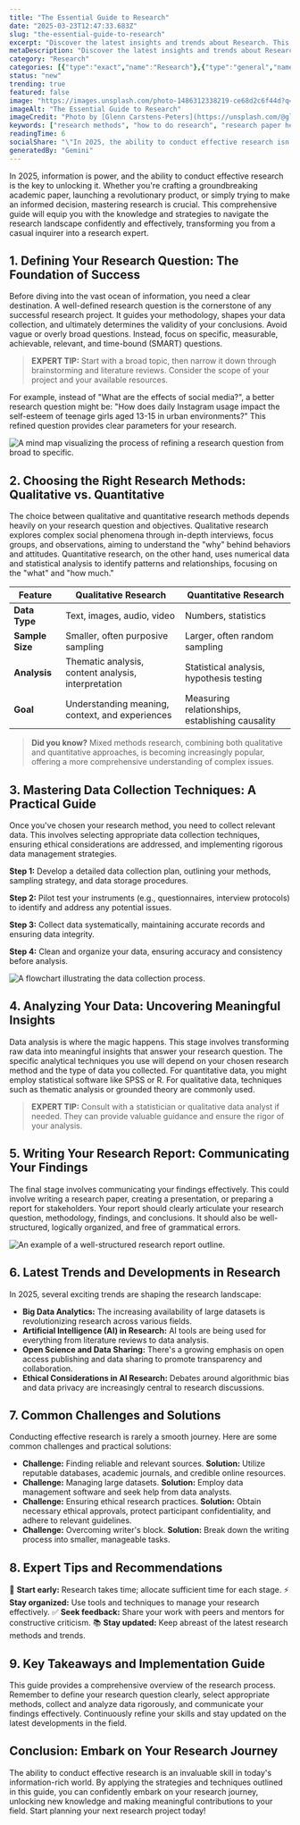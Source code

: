 ```yaml
---
title: "The Essential Guide to Research"
date: "2025-03-23T12:47:33.683Z"
slug: "the-essential-guide-to-research"
excerpt: "Discover the latest insights and trends about Research. This comprehensive guide covers everything you need to know about Research in 2025."
metaDescription: "Discover the latest insights and trends about Research. This comprehensive guide covers everything you need to know about Research in 2025."
category: "Research"
categories: [{"type":"exact","name":"Research"},{"type":"general","name":"Medicine"},{"type":"medium","name":"Biotechnology"},{"type":"specific","name":"Gene Editing"},{"type":"niche","name":"CRISPR-Cas9"}]
status: "new"
trending: true
featured: false
image: "https://images.unsplash.com/photo-1486312338219-ce68d2c6f44d?q=85&w=1200&fit=max&fm=webp&auto=compress"
imageAlt: "The Essential Guide to Research"
imageCredit: "Photo by [Glenn Carstens-Peters](https://unsplash.com/@glenncarstenspeters) on Unsplash"
keywords: ["research methods", "how to do research", "research paper help", "academic research topics", "market research techniques", "best research practices", "qualitative research methods", "quantitative research design", "research proposal writing services", "conduct effective research"]
readingTime: 6
socialShare: "\"In 2025, the ability to conduct effective research isn't just an advantage—it's a necessity.  Mastering research methods is the key to unlocking the power of information and driving innovation.\""
generatedBy: "Gemini"
---
```




In 2025, information is power, and the ability to conduct effective research is the key to unlocking it.  Whether you're crafting a groundbreaking academic paper, launching a revolutionary product, or simply trying to make an informed decision, mastering research is crucial. This comprehensive guide will equip you with the knowledge and strategies to navigate the research landscape confidently and effectively, transforming you from a casual inquirer into a research expert.

## 1. Defining Your Research Question: The Foundation of Success

Before diving into the vast ocean of information, you need a clear destination.  A well-defined research question is the cornerstone of any successful research project. It guides your methodology, shapes your data collection, and ultimately determines the validity of your conclusions.  Avoid vague or overly broad questions.  Instead, focus on specific, measurable, achievable, relevant, and time-bound (SMART) questions.

> **EXPERT TIP:**  Start with a broad topic, then narrow it down through brainstorming and literature reviews.  Consider the scope of your project and your available resources.

For example, instead of "What are the effects of social media?", a better research question might be: "How does daily Instagram usage impact the self-esteem of teenage girls aged 13-15 in urban environments?"  This refined question provides clear parameters for your research.

![A mind map visualizing the process of refining a research question from broad to specific.](https://images.unsplash.com/photo-1501290741922-b56c0d0884af?q=85&w=1200&fit=max&fm=webp&auto=compress)

## 2. Choosing the Right Research Methods: Qualitative vs. Quantitative

The choice between qualitative and quantitative research methods depends heavily on your research question and objectives.  Qualitative research explores complex social phenomena through in-depth interviews, focus groups, and observations, aiming to understand the "why" behind behaviors and attitudes. Quantitative research, on the other hand, uses numerical data and statistical analysis to identify patterns and relationships, focusing on the "what" and "how much."

| Feature          | Qualitative Research                               | Quantitative Research                              |
|-----------------|----------------------------------------------------|---------------------------------------------------|
| **Data Type**    | Text, images, audio, video                         | Numbers, statistics                               |
| **Sample Size**  | Smaller, often purposive sampling                | Larger, often random sampling                     |
| **Analysis**     | Thematic analysis, content analysis, interpretation | Statistical analysis, hypothesis testing            |
| **Goal**         | Understanding meaning, context, and experiences    | Measuring relationships, establishing causality    |

> **Did you know?** Mixed methods research, combining both qualitative and quantitative approaches, is becoming increasingly popular, offering a more comprehensive understanding of complex issues.

## 3. Mastering Data Collection Techniques: A Practical Guide

Once you've chosen your research method, you need to collect relevant data.  This involves selecting appropriate data collection techniques, ensuring ethical considerations are addressed, and implementing rigorous data management strategies.

**Step 1:**  Develop a detailed data collection plan, outlining your methods, sampling strategy, and data storage procedures.

**Step 2:**  Pilot test your instruments (e.g., questionnaires, interview protocols) to identify and address any potential issues.

**Step 3:**  Collect data systematically, maintaining accurate records and ensuring data integrity.

**Step 4:**  Clean and organize your data, ensuring accuracy and consistency before analysis.

![A flowchart illustrating the data collection process.](https://images.unsplash.com/photo-1588600878108-578307a3cc9d?q=85&w=1200&fit=max&fm=webp&auto=compress)

## 4. Analyzing Your Data: Uncovering Meaningful Insights

Data analysis is where the magic happens.  This stage involves transforming raw data into meaningful insights that answer your research question.  The specific analytical techniques you use will depend on your chosen research method and the type of data you collected.  For quantitative data, you might employ statistical software like SPSS or R. For qualitative data, techniques such as thematic analysis or grounded theory are commonly used.

> **EXPERT TIP:**  Consult with a statistician or qualitative data analyst if needed.  They can provide valuable guidance and ensure the rigor of your analysis.

## 5.  Writing Your Research Report: Communicating Your Findings

The final stage involves communicating your findings effectively.  This could involve writing a research paper, creating a presentation, or preparing a report for stakeholders.  Your report should clearly articulate your research question, methodology, findings, and conclusions.  It should also be well-structured, logically organized, and free of grammatical errors.

![An example of a well-structured research report outline.](https://images.unsplash.com/photo-1486312338219-ce68d2c6f44d?q=85&w=1200&fit=max&fm=webp&auto=compress)

## 6. Latest Trends and Developments in Research

In 2025, several exciting trends are shaping the research landscape:

* **Big Data Analytics:**  The increasing availability of large datasets is revolutionizing research across various fields.
* **Artificial Intelligence (AI) in Research:** AI tools are being used for everything from literature reviews to data analysis.
* **Open Science and Data Sharing:**  There's a growing emphasis on open access publishing and data sharing to promote transparency and collaboration.
* **Ethical Considerations in AI Research:**  Debates around algorithmic bias and data privacy are increasingly central to research discussions.

## 7. Common Challenges and Solutions

Conducting effective research is rarely a smooth journey.  Here are some common challenges and practical solutions:

* **Challenge:**  Finding reliable and relevant sources.  **Solution:**  Utilize reputable databases, academic journals, and credible online resources.
* **Challenge:**  Managing large datasets.  **Solution:**  Employ data management software and seek help from data analysts.
* **Challenge:**  Ensuring ethical research practices.  **Solution:**  Obtain necessary ethical approvals, protect participant confidentiality, and adhere to relevant guidelines.
* **Challenge:**  Overcoming writer's block.  **Solution:**  Break down the writing process into smaller, manageable tasks.

## 8. Expert Tips and Recommendations

🔑 **Start early:**  Research takes time; allocate sufficient time for each stage.
⚡ **Stay organized:**  Use tools and techniques to manage your research effectively.
✅ **Seek feedback:**  Share your work with peers and mentors for constructive criticism.
📚 **Stay updated:** Keep abreast of the latest research methods and trends.

## 9. Key Takeaways and Implementation Guide

This guide provides a comprehensive overview of the research process.  Remember to define your research question clearly, select appropriate methods, collect and analyze data rigorously, and communicate your findings effectively.  Continuously refine your skills and stay updated on the latest developments in the field.

## Conclusion: Embark on Your Research Journey

The ability to conduct effective research is an invaluable skill in today's information-rich world. By applying the strategies and techniques outlined in this guide, you can confidently embark on your research journey, unlocking new knowledge and making meaningful contributions to your field.  Start planning your next research project today!

